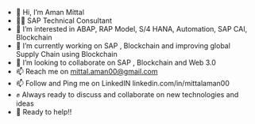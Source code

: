 - 👋 Hi, I’m Aman Mittal
- 👨‍💻 SAP Technical Consultant 
- 👀 I’m interested in ABAP, RAP Model, S/4 HANA, Automation, SAP CAI, Blockchain
- 🌱 I’m currently working on SAP , Blockchain and improving global Supply Chain using Blockchain 
- 💞️ I’m looking to collaborate on SAP , Blockchain and Web 3.0
- 📫 Reach me on mittal.aman00@gmail.com
- 📫 Follow and Ping me on LinkedIN linkedin.com/in/mittalaman00
- ✊ Always ready to discuss and collaborate on new technologies and ideas
- 🤝 Ready to help!!

<!---
mittal-aman00/mittal-aman00 is a ✨ special ✨ repository because its `README.md` (this file) appears on your GitHub profile.
You can click the Preview link to take a look at your changes.
--->
